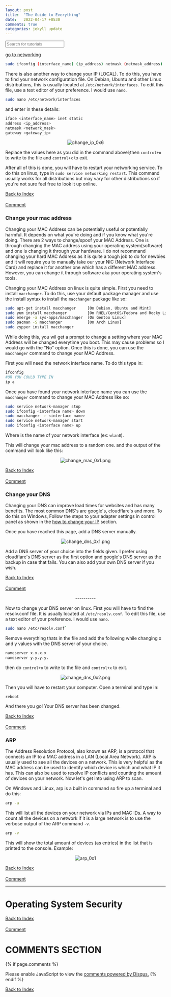 ```yaml
---
layout: post
title:  "The Guide to Everything"
date:   2022-04-17 +0530
comments: true
categories: jekyll update
---
```


<div>

<input type="text" id="myInput" onkeyup="myFunction()" placeholder="Search for tutorials">

</div>


<script>
function myFunction() {
  // Declare variables
  var input, filter, ul, li, a, i, txtValue;
  input = document.getElementById('myInput');
  filter = input.value.toUpperCase();
  ul = document.getElementById("myUL");
  li = ul.getElementsByTagName('li');

  // Loop through all list items, and hide those who don't match the search query
  for (i = 0; i < li.length; i++) {
    a = li[i].getElementsByTagName("a")[0];
    txtValue = a.textContent || a.innerText;
    if (txtValue.toUpperCase().indexOf(filter) > -1) {
      li[i].style.display = "";
    } else {
      li[i].style.display = "none";
    }
  }
}
</script>

<a href="#networking-basics">go to networking</a>

<head>
<link rel="apple-touch-icon" sizes="180x180" href="/apple-touch-icon.png">
<link rel="icon" type="image/png" sizes="32x32" href="/favicon-32x32.png">
<link rel="icon" type="image/png" sizes="16x16" href="/favicon-16x16.png">
<link rel="manifest" href="/site.webmanifest">
</head>
<!--

```{css, echo=FALSE}
pre code {
    background: #4e4848;
    padding: 20px;
    color: rgb(163, 35, 30);
    overflow-x: auto;
    font-family: Menlo, Monaco, Consolas, 'Courier New', monospace;
    font-size: 12px;
    border: none;
}
.testing0x1 {
    background: #4e4848;
    padding: 20px;
    color: rgb(163, 35, 30);
    overflow-x: auto;
    font-family: Menlo, Monaco, Consolas, 'Courier New', monospace;
    font-size: 12px;
    border: none;
}
```

-->

Welcome to the whole documentation of everything I know about computers and systems.

[![Hits](https://hits.seeyoufarm.com/api/count/incr/badge.svg?url=https%3A%2F%2Fgithub.com%2FFluffySnowman%2Ffluffysnowman.github.io&count_bg=%2379C83D&title_bg=%23555555&icon=&icon_color=%23E7E7E7&title=hits&edge_flat=false)](https://hits.seeyoufarm.com)

# INDEX:

Go to the [comments](#comments-section)

<ol>
    <li><a href="#networking-basics">Networking</a></li> 
        <ul id="myUL">
            <li><a href="#networking-basics">Networking basics</a></li>
            <li><a href="#netmasks">Netmasks</a></li>
            <li><a href="#dhcp">DHCP</a></li>
        </ul>
    <li><a href="#operating-system-security">Security in Operating Systems</a></li>
</ol>

1. [Networking](#networking-basics)
    - [Basics of Networking](#networking-basics)
    - [Netmasks](#netmasks)
    - [DHCP](#dhcp)
    - [DNS](#dns)
    - [Change Your IP](#change-your-ip)
    - [Change your MAC Address](#change-your-mac-address)
    - [Change your DNS](#change-your-dns)
    - [ARP Scanning](#arp)
2. [Security in Operating systems](#operating-system-security)

<hr>

# Networking Basics

Networking is a simple yet complex part of the computing experience. It is essentially the connection between computers (phones and tablets included) and servers. The communication between these computers and servers is done through a network. Transmission of data (in packets) is done through a network.

A network consists of many things. First thing is an IP (Internet Protocol) Address that is an address that tells the router on the network which computer is which. Learn how to change your IP Address [here](#change-your-ip). Sometimes people set up routers and firewalls to bind IP Addresses and MAC (Media Access Control) addresses. A MAC address is the address/hexadecimal code that identifies the ID of your NIC (Network Interface Card). Most people don't change MAC IDs or don't know how to. You can learn how to do this [here](#change-your-mac-address).

The Default configuration for routers' gateways are `192.168.1.1`. A gateway is the network node through all traffic travels through to the WWW (World Wide Web) or another IP/MAC on your network. You can change the settings in the network to send data from IP to IP instead of routing it through the gateway too but that is a bit complicated and we will leave it for later.

[Back to Index](#index)<br><br>[Comment](#comments-section)

#### Netmasks

Each router has a certain amount of devices(IPs) that can connect to it. This is determined by the 1/24 or 0/24 added at the end of the gateway IP also known as netmask. IP calculators are the easier way of determining how many devices are allowed.
For Example: A network with netmask of `/24` will allow up to 254 devices at a time however a network with netmask of `/23` will allow 510 devices at a time.

[Back to Index](#index)<br><br>[Comment](#comments-section)

#### DHCP

IP addresses can be changed very easily. There are certain protocols used for machines to automatically determine their IP addresses. One of these is known as DHCP (Dynamic Host Configuration Protocol). This protocol basically queries the IPs on the router and automatically chooses an IP (which has not been taken by any other machine (free ip)) for the machine when it connects to the network and assigns it to the machine.
However, this protocol can be very problematic. Sometimes there is a problem where the router is queried by two different machines and the same IP is given to two different machines. This is called an "IP Conflict" and can be resolved by changing the IP address of the machine (setting the IP in settings to manual and changing it).

[Back to Index](#index)<br><br>[Comment](#comments-section)
#### DNS

Then we have the DNS, also known as Domain - Name - System. The DNS is basically a mediatory node which sends traffic from the router to the rest of the internet. It is used to name and identify services, computers and other resources on the internet. Changing your DNS can reduce load times on your website. Learn how to change your DNS [here](#change-your-dns).

[Back to Index](#index)<br><br>[Comment](#comments-section)

### Change your ip

To change your (LOCAL) IP address on windows;
Start>Control Panel>Network and sharing centre>(left panel)>Change Adapter Settings.
Once you have clicked the endpoint, simple select the adapter you want to change and right click>properties.

You will be greeted with this window:

Click on the blue/selected field shown in the image and click properties.

<p align="center">
<img src="/assets/pics/change_ip_0x1.png" alt="change_ip_0x1">
</p>

After you reach the properties page, Select the "Use the following IP address" option and enter the IP address you want to use.

<p align="center">
<img src="/assets/pics/change_ip_0x2.png" alt="change_ip_0x2">
</p>

Fill in the field according to your network configuration. To find out your network configuration, hit "control+r" to open the run window and type in `cmd` and hit enter.

<p align="center">
<img src="/assets/pics/change_ip_0x3.png" alt="change_ip_0x3">
</p>

Once you are in the terminal window, simply type in `ipconfig` and look for something that looks like this:

<p align="center">
<img src="/assets/pics/change_ip_0x4.png" alt="change_ip_0x4">
</p>

Fill in the respective fields in the respective boxes in your "Internet Protocol Version 4" window.
Once you have closed and saved the control panel windows, the IP should have changed.
Re-open the command prompt (cmd) window and type in the same command (`ipconfig`) to see your new IP and voila!

[Back to Index](#index)<br>[leave a comment](#comments-section)

<p align="center">----------</p>

Now to change your IP configuration on linux. There are many ways to do this but in my opinion, the most efficient way to do this is through the CLI (Command Line Interface).

First what you gotta do is check your current IP configuration and network interface name. TO do this type in `ifconfig` or `ip addr`.

This will open up some text which you may not understand but all you have to look for is something that says `inet` and `netmask`.

<p align="center">
<img src="/assets/pics/change_ip_0x5.png" alt="change_ip_0x5">
</p>

<b>Note: Do not share what is in the `inet6` field or anything in the places that I've coloured out. Sharing this information can be potentially dangerous.</b>

Once you have these details, all you have to do to change your IP is type in this command while replacing (interface_name) with the name of your network interface (the text on the complete left of the output), (ip_address) with the IP address you want to use and (netmask) with the netmask you want to use. You will also have to enter your superuser's password.

<!--<pre><code class="bash testing0x1">-->
```bash
sudo ifconfig (interface_name) (ip_address) netmask (netmask_address)
```


There is also another way to change your IP (LOCAL). To do this, you have to find your network configuration file.
On Debian, Ubuntu and other Linux distributions, this is usually located at `/etc/network/interfaces`.
To edit this file, use a text editor of your preference. I would use `nano`.

```bash
sudo nano /etc/network/interfaces
```

and enter in these details:

```bash
iface <interface_name> inet static
address <ip_address>
netmask <network_mask>
gateway <gateway_ip>
```

<p align="center"><img src="/assets/pics/change_ip_0x6.png" alt="change_ip_0x6"></p>

Replace the values here as you did in the command abovel;then `control+o` to write to the file and `control+x` to exit.

After all of this is done, you will have to restart your networking service. To do this on linux, type in `sudo service networking restart`.
This command usually works for all distributions but may vary for other distributions so if you're not sure feel free to look it up online.

[Back to Index](#index)<br><br>[Comment](#comments-section)

### Change your mac address

Changing your MAC Address can be potentially useful or potentially harmful. It depends on what you're doing and if you know what you're doing. There are 2 ways to change/spoof your MAC Address. One is through changing the MAC address using your operating system(software) and one is changing it through your hardware. I do not recommand changing your hard MAC Address as it is quite a tough job to do for newbies and it will require you to manually take our your NIC (Network Interface Card) and replace it for another one which has a different MAC address. 
However, you can change it through software aka your operating system's tools.

Changing your MAC Address on linux is quite simple. First you need to install `macchanger`. To do this, use your default package manager and use the install syntax to install the `macchanger` package like so:

```bash
sudo apt-get install macchanger     [On Debian, Ubuntu and Mint]
sudo yum install macchanger         [On RHEL/CentOS/Fedora and Rocky Linux/AlmaLinux]
sudo emerge -a sys-apps/macchanger  [On Gentoo Linux]
sudo pacman -S macchanger           [On Arch Linux]
sudo zypper install macchanger 
```

While doing this, you wil get a prompt to change a setting where your MAC Address will be changed everytime you boot. This may cause problems so I would go with the "No" option.
Once this is done, you can use the `macchanger` command to change your MAC Address.

First you will need the network interface name. To do this type in:

```bash
ifconfig
#OR YOU COULD TYPE IN
ip a
```

Once you have found your network interface name you can use the `macchanger` command to change your MAC Address like so:

```bash
sudo service network-manager stop
sudo ifconfig <interface name> down
sudo macchanger -r <interface name>
sudo service network-manager start
sudo ifconfig <interface name> up
```
Where <interface name> is the name of your network interface (ex: `wlan0`).

This will change your mac address to a random one. and the output of the command will look like this:

<p align="center"><img src="/assets/pics/change_mac_0x1.png" alt="change_mac_0x1.png"></p>


[Back to Index](#index)<br><br>[Comment](#comments-section)

### Change your DNS

Changing your DNS can improve load times for websites and has many benefits. The most common DNS's are google's, cloudflare's and more.
To do this on Windows, Follow the steps to your adapter settings in control panel as shown in the [how to change your IP](#change-your-ip) section.

Once you have reached this page, add a DNS server manually.

<p align="center"><img src="/assets/pics/change_dns_0x1.png" alt="change_dns_0x1.png"></p>

Add a DNS server of your choice into the fields given. I prefer using cloudflare's DNS server as the first option and google's DNS server as the backup in case that fails. You can also add your own DNS server if you wish.

[Back to Index](#index)<br><br>[Comment](#comments-section)

<p align="center">----------</p>

Now to change your DNS server on linux. First you will have to find the resolv.conf file. It is usually located at `/etc/resolv.conf`.
To edit this file, use a text editor of your preference. I would use `nano`.

```bash
sudo nano /etc/resolv.conf`
```

Remove everything thats in the file and add the following while changing x and y values with the DNS server of your choice.

```bash
nameserver x.x.x.x
nameserver y.y.y.y.
```

then do `control+o` to write to the file and `control+x` to exit.

<p align="center"><img src="/assets/pics/change_dns_0x2.png" alt="change_dns_0x2.png"></p>

Then you will have to restart your computer. Open a terminal and type in:

`reboot`

And there you go! Your DNS server has been changed.

[Back to Index](#index)<br><br>[Comment](#comments-section)

### ARP

The Address Resolution Protocol, also known as ARP, is a protocol that connects an IP to a MAC address in a LAN (Local Area Network).
ARP is usually used to see all the devices on a network. This is very helpful as the MAC address can be used to identify which device is which and what IP it has. This can also be used to resolve IP conflicts and counting the amount of devices on your network.
Now let's get into using ARP to scan.

On Windows and Linux, arp is a built in command so fire up a terminal and do this:

```bash
arp -a
```

This will list all the devices on your network via IPs and MAC IDs. 
A way to count all the devices on a network if it is a large network is to use the verbose output of the ARP command `-v`.

```bash
arp -v
```

This will show the total amount of devices (as entries) in the list that is printed to the console. 
Example:

<p align="center">
<img src="/assets/pics/arp_0x1.png" alt="arp_0x1">
</p>

[Back to Index](#index)<br><br>[Comment](#comments-section)

<hr>

# Operating System Security

[Back to Index](#index)<br><br>[Comment](#comments-section)

# COMMENTS SECTION

{% if page.comments %}

<div id="disqus_thread"></div>
<script>
    (function() { 
    var d = document, s = d.createElement('script');
    s.src = 'https://fluffysnowman.disqus.com/embed.js';
    s.setAttribute('data-timestamp', +new Date());
    (d.head || d.body).appendChild(s);
    })();
</script>
<noscript>Please enable JavaScript to view the <a href="https://disqus.com/?ref_noscript">comments powered by Disqus.</a></noscript>
{% endif %}

[Back to Index](#index)

